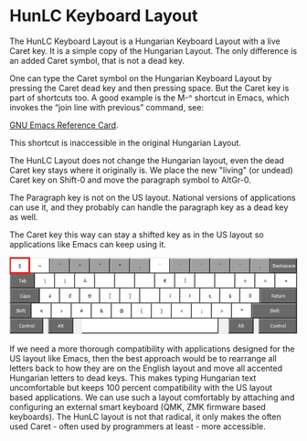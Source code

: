 # HunLC Keyboard Layout

The HunLC Keyboard Layout is a Hungarian Keyboard Layout with a live
Caret key. It is a simple copy of the Hungarian Layout. The only
difference is an added Caret symbol, that is not a dead key.

One can type the Caret symbol on the Hungarian Keyboard Layout by
pressing the Caret dead key and then pressing space. But the Caret key
is part of shortcuts too. A good example is the M-^ shortcut in Emacs,
which invokes the “join line with previous” command, see:

[GNU Emacs Reference Card](https://www.gnu.org/software/emacs/refcards/pdf/refcard.pdf).

This shortcut is inaccessible in the original Hungarian Layout.

The HunLC Layout does not change the Hungarian layout, even the dead
Caret key stays where it originally is. We place the new "living" (or
undead) Caret key on Shift-0 and move the paragraph symbol to AltGr-0.

The Paragraph key is not on the US layout. National versions of
applications can use it, and they probably can handle the paragraph
key as a dead key as well.

The Caret key this way can stay a shifted key as in the US layout so
applications like Emacs can keep using it.

![The AltGr layer of the new layout](HunLCAltGr.jpg)

If we need a more thorough compatibility with applications designed
for the US layout like Emacs, then the best approach would be to
rearrange all letters back to how they are on the English layout and
move all accented Hungarian letters to dead keys. This makes typing
Hungarian text uncomfortable but keeps 100 percent compatibility with
the US layout based applications. We can use such a layout comfortably
by attaching and configuring an external smart keyboard (QMK, ZMK
firmware based keyboards). The HunLC layout is not that radical, it
only makes the often used Caret - often used by programmers at least -
more accessible.
